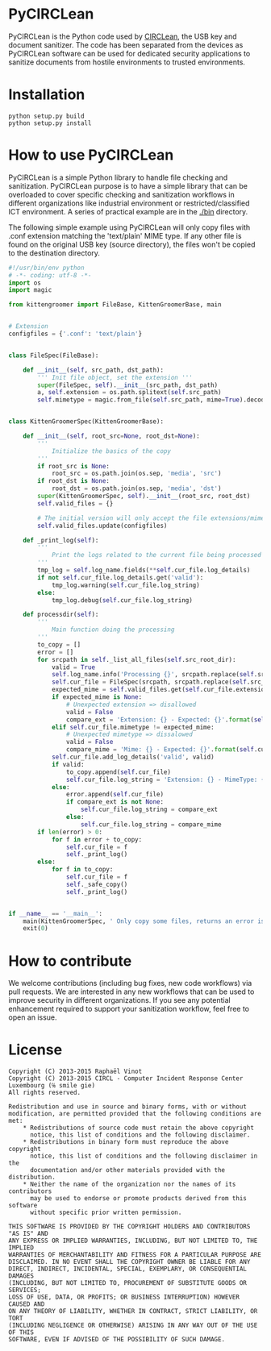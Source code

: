 # PyCIRCLean

PyCIRCLean is the Python code used by [CIRCLean](https://www.circl.lu/projects/CIRCLean/), the USB key and document sanitizer. The code
has been separated from the devices as PyCIRCLean software can be used for dedicated security applications to sanitize documents
from hostile environments to trusted environments.

# Installation

~~~
python setup.py build
python setup.py install
~~~

# How to use PyCIRCLean

PyCIRCLean is a simple Python library to handle file checking and sanitization. PyCIRCLean purpose is to have a simple library that can be
overloaded to cover specific checking and sanitization workflows in different organizations like industrial environment or restricted/classified ICT environment. A series of practical example are in the [./bin](./bin) directory.

The following simple example using PyCIRCLean will only copy files with .conf extension matching the 'text/plain' MIME type. If any other file is found on the original USB key (source directory), the files won't be copied to the destination directory.

~~~python
#!/usr/bin/env python
# -*- coding: utf-8 -*-
import os
import magic

from kittengroomer import FileBase, KittenGroomerBase, main


# Extension
configfiles = {'.conf': 'text/plain'}


class FileSpec(FileBase):

    def __init__(self, src_path, dst_path):
        ''' Init file object, set the extension '''
        super(FileSpec, self).__init__(src_path, dst_path)
        a, self.extension = os.path.splitext(self.src_path)
        self.mimetype = magic.from_file(self.src_path, mime=True).decode("utf-8")


class KittenGroomerSpec(KittenGroomerBase):

    def __init__(self, root_src=None, root_dst=None):
        '''
            Initialize the basics of the copy
        '''
        if root_src is None:
            root_src = os.path.join(os.sep, 'media', 'src')
        if root_dst is None:
            root_dst = os.path.join(os.sep, 'media', 'dst')
        super(KittenGroomerSpec, self).__init__(root_src, root_dst)
        self.valid_files = {}

        # The initial version will only accept the file extensions/mimetypes listed here.
        self.valid_files.update(configfiles)

    def _print_log(self):
        '''
            Print the logs related to the current file being processed
        '''
        tmp_log = self.log_name.fields(**self.cur_file.log_details)
        if not self.cur_file.log_details.get('valid'):
            tmp_log.warning(self.cur_file.log_string)
        else:
            tmp_log.debug(self.cur_file.log_string)

    def processdir(self):
        '''
            Main function doing the processing
        '''
        to_copy = []
        error = []
        for srcpath in self._list_all_files(self.src_root_dir):
            valid = True
            self.log_name.info('Processing {}', srcpath.replace(self.src_root_dir + '/', ''))
            self.cur_file = FileSpec(srcpath, srcpath.replace(self.src_root_dir, self.dst_root_dir))
            expected_mime = self.valid_files.get(self.cur_file.extension)
            if expected_mime is None:
                # Unexpected extension => disallowed
                valid = False
                compare_ext = 'Extension: {} - Expected: {}'.format(self.cur_file.extension, ', '.join(self.valid_files.keys()))
            elif self.cur_file.mimetype != expected_mime:
                # Unexpected mimetype => dissalowed
                valid = False
                compare_mime = 'Mime: {} - Expected: {}'.format(self.cur_file.mimetype, expected_mime)
            self.cur_file.add_log_details('valid', valid)
            if valid:
                to_copy.append(self.cur_file)
                self.cur_file.log_string = 'Extension: {} - MimeType: {}'.format(self.cur_file.extension, self.cur_file.mimetype)
            else:
                error.append(self.cur_file)
                if compare_ext is not None:
                    self.cur_file.log_string = compare_ext
                else:
                    self.cur_file.log_string = compare_mime
        if len(error) > 0:
            for f in error + to_copy:
                self.cur_file = f
                self._print_log()
        else:
            for f in to_copy:
                self.cur_file = f
                self._safe_copy()
                self._print_log()


if __name__ == '__main__':
    main(KittenGroomerSpec, ' Only copy some files, returns an error is anything else is found')
    exit(0)
~~~

# How to contribute

We welcome contributions (including bug fixes, new code workflows) via pull requests. We are interested in any new workflows
that can be used to improve security in different organizations. If you see any potential enhancement required to support
your sanitization workflow, feel free to open an issue.


# License

~~~
Copyright (C) 2013-2015 Raphaël Vinot
Copyright (C) 2013-2015 CIRCL - Computer Incident Response Center Luxembourg (℅ smile gie)
All rights reserved.

Redistribution and use in source and binary forms, with or without
modification, are permitted provided that the following conditions are met:
    * Redistributions of source code must retain the above copyright
      notice, this list of conditions and the following disclaimer.
    * Redistributions in binary form must reproduce the above copyright
      notice, this list of conditions and the following disclaimer in the
      documentation and/or other materials provided with the distribution.
    * Neither the name of the organization nor the names of its contributors
      may be used to endorse or promote products derived from this software
      without specific prior written permission.

THIS SOFTWARE IS PROVIDED BY THE COPYRIGHT HOLDERS AND CONTRIBUTORS "AS IS" AND
ANY EXPRESS OR IMPLIED WARRANTIES, INCLUDING, BUT NOT LIMITED TO, THE IMPLIED
WARRANTIES OF MERCHANTABILITY AND FITNESS FOR A PARTICULAR PURPOSE ARE
DISCLAIMED. IN NO EVENT SHALL THE COPYRIGHT OWNER BE LIABLE FOR ANY
DIRECT, INDIRECT, INCIDENTAL, SPECIAL, EXEMPLARY, OR CONSEQUENTIAL DAMAGES
(INCLUDING, BUT NOT LIMITED TO, PROCUREMENT OF SUBSTITUTE GOODS OR SERVICES;
LOSS OF USE, DATA, OR PROFITS; OR BUSINESS INTERRUPTION) HOWEVER CAUSED AND
ON ANY THEORY OF LIABILITY, WHETHER IN CONTRACT, STRICT LIABILITY, OR TORT
(INCLUDING NEGLIGENCE OR OTHERWISE) ARISING IN ANY WAY OUT OF THE USE OF THIS
SOFTWARE, EVEN IF ADVISED OF THE POSSIBILITY OF SUCH DAMAGE.
~~~
